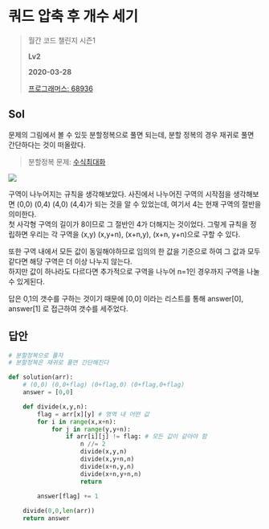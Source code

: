 # 쿼드 압축 후 개수 세기
> 월간 코드 챌린지 시즌1
>
> **Lv2**
>
> **2020-03-28**
>
> [프로그래머스: 68936](https://programmers.co.kr/learn/courses/30/lessons/68936)


## Sol
문제의 그림에서 볼 수 있듯 분할정복으로 풀면 되는데, 분할 정복의 경우 재귀로 풀면 간단하다는 것이 떠올랐다.
> 분할정복 문제: [수식최대화](https://github.com/snowedev/Algorithm/blob/master/programmers/readme/수식최대화.md)

![](https://grepp-programmers.s3.ap-northeast-2.amazonaws.com/files/production/952a05b7-5157-4211-82d9-02845c187e13/ex2.png)

구역이 나누어지는 규칙을 생각해보았다. 사진에서 나누어진 구역의 시작점을 생각해보면 (0,0) (0,4) (4,0) (4,4)가 되는 것을 알 수 있었는데, 여기서 4는 현재 구역의 절반을 의미한다.  
첫 사각형 구역의 길이가 8이므로 그 절반인 4가 더해지는 것이었다. 그렇게 규칙을 정립하면 우리는 각 구역을 (x,y) (x,y+n), (x+n,y), (x+n, y+n)으로 구할 수 있다.  


또한 구역 내에서 모든 값이 동일해야하므로 임의의 한 값을 기준으로 하여 그 값과 모두 같다면 해당 구역은 더 이상 나누지 않는다.  
하지만 값이 하나라도 다르다면 추가적으로 구역을 나누어 n=1인 경우까지 구역을 나눌 수 있게된다.  


답은 0,1의 갯수를 구하는 것이기 때문에 [0,0] 이라는 리스트를 통해 answer[0], answer[1] 로 접근하여 갯수를 세주었다.


## 답안
```python
# 분할정복으로 풀자 
# 분할정복은 재귀로 풀면 간단해진다

def solution(arr):
    # (0,0) (0,0+flag) (0+flag,0) (0+flag,0+flag)
    answer = [0,0]

    def divide(x,y,n):
        flag = arr[x][y] # 영역 내 어떤 값
        for i in range(x,x+n):
            for j in range(y,y+n):
                if arr[i][j] != flag: # 모든 값이 같아야 함
                    n //= 2
                    divide(x,y,n)
                    divide(x,y+n,n)
                    divide(x+n,y,n)
                    divide(x+n,y+n,n)
                    return 

        answer[flag] += 1
    
    divide(0,0,len(arr))
    return answer
```